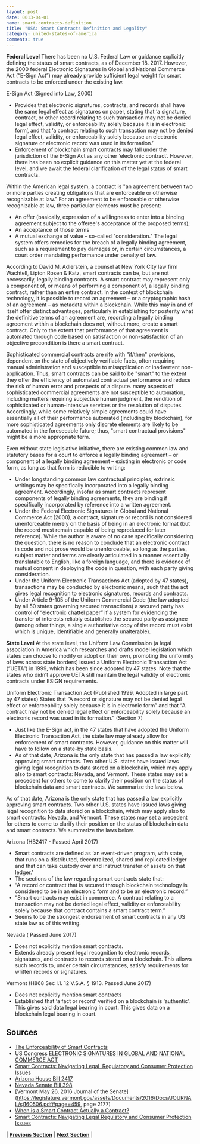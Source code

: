 ```yaml
---
layout: post
date: 0013-04-01
name: smart-contracts-definition
title: "USA: Smart Contracts Definition and Legality"
category: united-states-of-america
comments: true
---
```


**Federal Level**
There has been no U.S. Federal Law or guidance explicitly defining the status of smart contracts, as of December 18. 2017. However, the 2000 federal Electronic Signatures in Global and National Commerce Act (“E-Sign Act”) may already provide sufficient legal weight for smart contracts to be enforced under the existing law.

E-Sign Act (Signed into Law, 2000)
- Provides that electronic signatures, contracts, and records shall have the same legal effect as signatures on paper, stating that ‘a signature, contract, or other record relating to such transaction may not be denied legal effect, validity, or enforceability solely because it is in electronic form’, and that ‘a contract relating to such transaction may not be denied legal effect, validity, or enforceability solely because an electronic signature or electronic record was used in its  formation.’
- Enforcement of blockchain smart contracts may fall under the jurisdiction of the E-Sign Act as any other ‘electronic contract’. However, there has been no explicit guidance on this matter yet at the federal level, and we await the federal clarification of the legal status of smart contracts.

Within the American legal system, a contract is "an agreement between two or more parties creating obligations that are enforceable or otherwise recognizable at law." For an agreement to be enforceable or otherwise recognizable at law, three particular elements must be present:
- An offer (basically, expression of a willingness to enter into a binding agreement subject to the offeree's acceptance of the proposed terms);
- An acceptance of those terms
- A mutual exchange of value – so-called "consideration."
The legal system offers remedies for the breach of a legally binding agreement, such as a requirement to pay damages or, in certain circumstances, a court order mandating performance under penalty of law.

According to David M. Adlerstein, a counsel at New York City law firm Wachtell, Lipton Rosen & Katz, smart contracts can be, but are not necessarily, legally binding contracts. A smart contract may represent only a component of, or means of performing a component of, a legally binding contract, rather than an entire contract. In the context of blockchain technology, it is possible to record an agreement – or a cryptographic hash of an agreement – as metadata within a blockchain. While this may in and of itself offer distinct advantages, particularly in establishing for posterity what the definitive terms of an agreement are, recording a legally binding agreement within a blockchain does not, without more, create a smart contract. Only to the extent that performance of that agreement is automated through code based on satisfaction or non-satisfaction of an objective precondition is there a smart contract.

Sophisticated commercial contracts are rife with "if/then" provisions, dependent on the state of objectively verifiable facts, often requiring manual administration and susceptible to misapplication or inadvertent non-application. Thus, smart contracts can be said to be "smart" to the extent they offer the efficiency of automated contractual performance and reduce the risk of human error and prospects of a dispute. many aspects of sophisticated commercial agreements are not susceptible to automation, including matters requiring subjective human judgment, the rendition of sophisticated or human-intensive services or the resolution of disputes. Accordingly, while some relatively simple agreements could have essentially all of their performance automated (including by blockchain), for more sophisticated agreements only discrete elements are likely to be automated in the foreseeable future; thus, "smart contractual provisions" might be a more appropriate term.

Even without state legislative initiative, there are existing common law and statutory bases for a court to enforce a legally binding agreement – or component of a legally binding agreement – existing in electronic or code form, as long as that form is reducible to writing:
- Under longstanding common law contractual principles, extrinsic writings may be specifically incorporated into a legally binding agreement. Accordingly, insofar as smart contracts represent components of legally binding agreements, they are binding if specifically incorporated by reference into a written agreement.
- Under the Federal Electronic Signatures in Global and National Commerce Act (2000), a contract, signature or record is not considered unenforceable merely on the basis of being in an electronic format (but the record must remain capable of being reproduced for later reference). While the author is aware of no case specifically considering the question, there is no reason to conclude that an electronic contract in code and not prose would be unenforceable, so long as the parties, subject matter and terms are clearly articulated in a manner essentially translatable to English, like a foreign language, and there is evidence of mutual consent in deploying the code in question, with each party giving consideration.
- Under the Uniform Electronic Transactions Act (adopted by 47 states), transactions may be conducted by electronic means, such that the act gives legal recognition to electronic signatures, records and contracts.
- Under Article 9-105 of the Uniform Commercial Code (the law adopted by all 50 states governing secured transactions) a secured party has control of “electronic chattel paper” if a system for evidencing the transfer of interests reliably establishes the secured party as assignee (among other things, a single authoritative copy of the record must exist which is unique, identifiable and generally unalterable).


**State Level**
At the state level, the Uniform Law Commission (a legal association in America which researches and drafts model legislation which states can choose to modify or adopt on their own, promoting the uniformity of laws across state borders) issued a Uniform Electronic Transaction Act (“UETA”) in 1999, which has been since adopted by 47 states. Note that the states who didn’t approve UETA still maintain the legal validity of electronic contracts under ESIGN requirements.

Uniform Electronic Transaction Act (Published 1999, Adopted in large part by 47 states)
States that “A record or signature may not be denied legal effect or enforceability solely because it is in electronic form” and that “A contract may not be denied legal effect or enforceability solely because an electronic record was used in its formation.” (Section 7)
- Just like the E-Sign act, in the 47 states that have adopted the Uniform Electronic Transaction Act, the state law may already allow for enforcement of smart contracts. However, guidance on this matter will have to follow on a state-by state basis.
- As of that date, Arizona is the only state that has passed a law explicitly approving smart contracts. Two other U.S. states have issued laws giving legal recognition to data stored on a blockchain, which may apply also to smart contracts: Nevada, and Vermont. These states may set a precedent for others to come to clarify their position on the status of blockchain data and smart contracts. We summarize the laws below. 

As of that date, Arizona is the only state that has passed a law explicitly approving smart contracts. Two other U.S. states have issued laws giving legal recognition to data stored on a blockchain, which may apply also to smart contracts: Nevada, and Vermont. These states may set a precedent for others to come to clarify their position on the status of blockchain data and smart contracts. We summarize the laws below. 

Arizona (HB2417 - Passed April 2017)
- Smart contracts are defined as ‘an event-driven program, with state, that runs on a distributed, decentralized, shared and replicated ledger and that can take custody over and instruct transfer of assets on that ledger.’ 
- The sections of the law regarding smart contracts state that:
- “A record or contract that is secured through blockchain technology is considered to be in an electronic form and to be an electronic record.”
- “Smart contracts may exist in commerce.  A contract relating to a transaction may not be denied legal effect, validity or enforceability solely because that contract contains a smart contract term.”
- Seems to be the strongest endorsement of smart contracts in any US state law as of this writing.

Nevada ( Passed June 2017)
- Does not explicitly mention smart contracts.
- Extends already present legal recognition to electronic records, signatures, and contracts to records stored on a blockchain. This allows such records to, under certain circumstances, satisfy requirements for written records or signatures.

Vermont (H868 Sec I.1. 12 V.S.A. § 1913. Passed June 2017)
- Does not explicitly mention smart contracts
- Established that ‘a fact or record’ verified on a blockchain is ‘authentic’. This gives said data legal bearing in court. This gives data on a blockchain legal bearing in court.


Sources
------ 
- [The Enforceability of Smart Contracts](https://www.lexology.com/library/detail.aspx?g=25a03fad-60f4-4e2d-b25e-8e2185d68cee) 
- [US Congress ELECTRONIC SIGNATURES IN GLOBAL AND NATIONAL COMMERCE ACT](https://www.gpo.gov/fdsys/pkg/PLAW-106publ229/html/PLAW-106publ229.htm)
- [Smart Contracts: Navigating Legal, Regulatory and Consumer Protection Issues](http://media.straffordpub.com/products/smart-contracts-navigating-legal-regulatory-and-consumer-protection-issues-2017-08-30/reference-materials.pdf)
- [Arizona House Bill 2417](https://legiscan.com/AZ/text/HB2417/id/1497439)
- [Nevada Senate Bill 398](https://legiscan.com/NV/text/SB398/2017)
- [Vermont May 26, 2016 Journal of the Senate](https://legislature.vermont.gov/assets/Documents/2016/Docs/JOURNAL/sj160506.pdf#page=459, page 2177)
- [When is a Smart Contract Actually a Contract?](https://www.coindesk.com/when-is-a-smart-contract-actually-a-contract/)
- [Smart Contracts: Navigating Legal Regulatory and Consumer Protection Issues](http://media.straffordpub.com/products/smart-contracts-navigating-legal-regulatory-and-consumer-protection-issues-2017-08-30/reference-materials.pdf)


| **[Previous Section](https://mimush.github.io/CryptoWikiTest.github.io//united-states-of-america/USA-final-liability.html)** | **[Next Section](https://mimush.github.io/CryptoWikiTest.github.io//united-states-of-america/USA-dispute-resolution.html)** |

